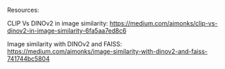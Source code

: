 Resources:

CLIP Vs DINOv2 in image similarity: https://medium.com/aimonks/clip-vs-dinov2-in-image-similarity-6fa5aa7ed8c6

Image similarity with DINOv2 and FAISS: https://medium.com/aimonks/image-similarity-with-dinov2-and-faiss-741744bc5804 
